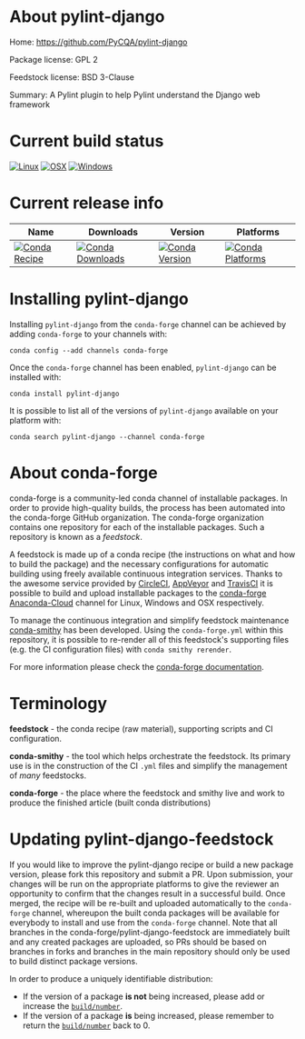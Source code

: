 About pylint-django
===================

Home: https://github.com/PyCQA/pylint-django

Package license: GPL 2

Feedstock license: BSD 3-Clause

Summary: A Pylint plugin to help Pylint understand the Django web framework



Current build status
====================

[![Linux](https://img.shields.io/circleci/project/github/conda-forge/pylint-django-feedstock/master.svg?label=Linux)](https://circleci.com/gh/conda-forge/pylint-django-feedstock)
[![OSX](https://img.shields.io/travis/conda-forge/pylint-django-feedstock/master.svg?label=macOS)](https://travis-ci.org/conda-forge/pylint-django-feedstock)
[![Windows](https://img.shields.io/appveyor/ci/conda-forge/pylint-django-feedstock/master.svg?label=Windows)](https://ci.appveyor.com/project/conda-forge/pylint-django-feedstock/branch/master)

Current release info
====================

| Name | Downloads | Version | Platforms |
| --- | --- | --- | --- |
| [![Conda Recipe](https://img.shields.io/badge/recipe-pylint--django-green.svg)](https://anaconda.org/conda-forge/pylint-django) | [![Conda Downloads](https://img.shields.io/conda/dn/conda-forge/pylint-django.svg)](https://anaconda.org/conda-forge/pylint-django) | [![Conda Version](https://img.shields.io/conda/vn/conda-forge/pylint-django.svg)](https://anaconda.org/conda-forge/pylint-django) | [![Conda Platforms](https://img.shields.io/conda/pn/conda-forge/pylint-django.svg)](https://anaconda.org/conda-forge/pylint-django) |

Installing pylint-django
========================

Installing `pylint-django` from the `conda-forge` channel can be achieved by adding `conda-forge` to your channels with:

```
conda config --add channels conda-forge
```

Once the `conda-forge` channel has been enabled, `pylint-django` can be installed with:

```
conda install pylint-django
```

It is possible to list all of the versions of `pylint-django` available on your platform with:

```
conda search pylint-django --channel conda-forge
```


About conda-forge
=================

conda-forge is a community-led conda channel of installable packages.
In order to provide high-quality builds, the process has been automated into the
conda-forge GitHub organization. The conda-forge organization contains one repository
for each of the installable packages. Such a repository is known as a *feedstock*.

A feedstock is made up of a conda recipe (the instructions on what and how to build
the package) and the necessary configurations for automatic building using freely
available continuous integration services. Thanks to the awesome service provided by
[CircleCI](https://circleci.com/), [AppVeyor](http://www.appveyor.com/)
and [TravisCI](https://travis-ci.org/) it is possible to build and upload installable
packages to the [conda-forge](https://anaconda.org/conda-forge)
[Anaconda-Cloud](http://docs.anaconda.org/) channel for Linux, Windows and OSX respectively.

To manage the continuous integration and simplify feedstock maintenance
[conda-smithy](http://github.com/conda-forge/conda-smithy) has been developed.
Using the ``conda-forge.yml`` within this repository, it is possible to re-render all of
this feedstock's supporting files (e.g. the CI configuration files) with ``conda smithy rerender``.

For more information please check the [conda-forge documentation](https://conda-forge.org/docs/).

Terminology
===========

**feedstock** - the conda recipe (raw material), supporting scripts and CI configuration.

**conda-smithy** - the tool which helps orchestrate the feedstock.
                   Its primary use is in the construction of the CI ``.yml`` files
                   and simplify the management of *many* feedstocks.

**conda-forge** - the place where the feedstock and smithy live and work to
                  produce the finished article (built conda distributions)


Updating pylint-django-feedstock
================================

If you would like to improve the pylint-django recipe or build a new
package version, please fork this repository and submit a PR. Upon submission,
your changes will be run on the appropriate platforms to give the reviewer an
opportunity to confirm that the changes result in a successful build. Once
merged, the recipe will be re-built and uploaded automatically to the
`conda-forge` channel, whereupon the built conda packages will be available for
everybody to install and use from the `conda-forge` channel.
Note that all branches in the conda-forge/pylint-django-feedstock are
immediately built and any created packages are uploaded, so PRs should be based
on branches in forks and branches in the main repository should only be used to
build distinct package versions.

In order to produce a uniquely identifiable distribution:
 * If the version of a package **is not** being increased, please add or increase
   the [``build/number``](http://conda.pydata.org/docs/building/meta-yaml.html#build-number-and-string).
 * If the version of a package **is** being increased, please remember to return
   the [``build/number``](http://conda.pydata.org/docs/building/meta-yaml.html#build-number-and-string)
   back to 0.